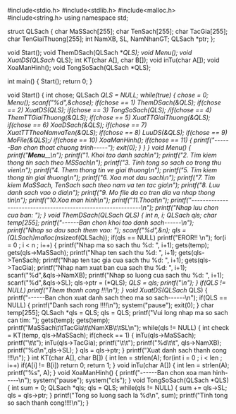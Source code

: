 #include<stdio.h>
#include<stdlib.h>
#include<malloc.h>
#include<string.h>
using namespace std;

struct QLSach {
	char MaSSach[255];
	char TenSach[255];
	char TacGia[255];
	char TenGiaiThuong[255];
	int NamXB, SL, NamNhanGT;
	QLSach *ptr;
};

void Start();
void ThemDSach(QLSach **QLS);
void Menu();
void XuatDS(QLSach* QLS);
int KT(char A[], char B[]);
void inTu(char A[]);
void XoaManHinh();
void TongSoSach(QLSach *QLS);

int main()
{
	Start();
	return 0;
}

void Start()
{
	int chose;
	QLSach *QLS = NULL;
	while(true)
	{
		chose = 0;
		Menu();
		scanf("%d",&chose);
		if(chose == 1)
			ThemDSach(&QLS);
		if(chose == 2)
			XuatDS(QLS);
		if(chose == 3)
			TongSoSach(QLS);
		/*if(chose == 4)
			ThemTTGiaiThuong(&QLS);
		if(chose == 5)
			XuatTTGiaiThuong(&QLS);
		if(chose == 6)
			XoaDSach(&QLS);
		if(chose == 7)
			XuatTTTheoNamvaTen(&QLS);
		if(chose == 8)
			LuuDS(&QLS);
		if(chose == 9)
			MoFile(&QLS);*/
		if(chose == 10)
			XoaManHinh();
		if(chose == 11)
		{
			printf("------Ban chon thoat chuong trinh-----");
			exit(0);
		}
	}
}
void Menu()
{
	printf("____________Menu______________\n");
	printf("1. Khoi tao danh sach\n");
	printf("2. Tim kiem thong tin sach theo MSSach\n");
	printf("3. Tinh tong so sach co trong thu vien\n");
	printf("4. Them thong tin ve giai thuong\n");
	printf("5. Tim kiem thong tin giai thuong\n");
	printf("6. Xoa mot dau sach\n");
	printf("7. Tim kiem MaSSach, TenSach sach theo nam va ten tac gia\n");
	printf("8. Luu danh sach vao o dia\n");
	printf("9. Mo file da co tren dia va nhap thong tin\n");
	printf("10.Xoa man hinh\n");
	printf("11.Thoat\n");
	printf("------------------------------------------------------------\n");
	printf("Nhap luu chon cua ban: ");
}
void ThemDSach(QLSach **QLS)
{
	int n, i;
	QLSach* qls;
	char temp[255];
	printf("------Ban chon khoi tao danh sach------\n");
	printf("Nhap so dau sach them vao: ");
	scanf("%d",&n);
	qls = (QLSach*)malloc(n*sizeof(QLSach));
	if(qls == NULL)
		printf("EROR!! \n");
	for(i = 0 ; i < n ; i++)
	{
		printf("Nhap ma so sach thu %d: ", i+1);
		gets(temp);
		gets(qls->MaSSach);
		printf("Nhap ten sach thu %d: ", i+1);
		gets(qls->TenSach);
		printf("Nhap ten tac gia cua sach thu %d: ", i+1);
		gets(qls->TacGia);
		printf("Nhap nam xuat ban cua sach thu %d: ", i+1);
		scanf("%d",&qls->NamXB);
		printf("Nhap so luong cua sach thu %d: ", i+1);
		scanf("%d",&qls->SL);
		qls->ptr = (*QLS);
		*QLS = qls;
		printf("\n");
	}
	if(QLS != NULL)
		printf("Them thanh cong !!!\n");
}
void XuatDS(QLSach* QLS)
{
	printf("------Ban chon xuat danh sach theo ma so sach------\n");
	if(QLS == NULL)
	{
		printf("Danh sach rong !!!!\n");
		system("pause");
		exit(0);
	}
	char temp[255];
	QLSach *qls = QLS;
	qls = QLS;
	printf("Vui long nhap ma so sach can tim: ");
	gets(temp);
	gets(temp);
	printf("MaSSach\t\tTacGia\t\tNamXB\t\tSL\n");
	while(qls != NULL)
	{
		int check = KT(temp, qls->MaSSach);
		if(check == 1)
		{
			inTu(qls->MaSSach);
			printf("\t\t");
			inTu(qls->TacGia);
			printf("\t\t");
			printf("%d\t\t", qls->NamXB);
			printf("%d\n",qls->SL);
		}
		qls = qls->ptr;
	}
	printf("Xuat danh sach thanh cong !!!\n");
}
int KT(char A[], char B[])
{
	int len = strlen(A);
	for(int i = 0 ; i <  len ; i++)
		if(A[i] != B[i])
			return 0;
	return 1;
}
void inTu(char A[])
{
	int len = strlen(A);
	printf("%s", A);
}
void XoaManHinh()
{
	printf("------Ban chon xoa man hinh-----\n");
	system("pause");
	system("cls");
}
void TongSoSach(QLSach *QLS)
{
	int sum = 0;
	QLSach *qls;
	qls = QLS;
	while(qls != NULL)
	{
		sum += qls->SL;
		qls = qls->ptr;
	}
	printf("Tong so luong sach la %d\n", sum);
	printf("Tinh tong so sach thanh cong!!!!\n");
}
